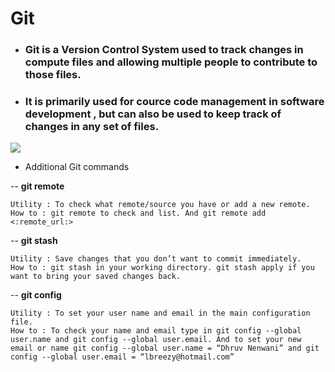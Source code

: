 # Git

* ### Git is a Version Control System used to track changes in compute files and allowing multiple people to contribute to those files.

* ### It is primarily used for cource code management in software development , but can also be used to keep track of changes in any set of files.



![](https://i.redd.it/8341g68g1v7y.png)


* Additional Git commands

-- **git remote** 

    Utility : To check what remote/source you have or add a new remote.
    How to : git remote to check and list. And git remote add <:remote_url:>

-- **git stash**

    Utility : Save changes that you don’t want to commit immediately.
    How to : git stash in your working directory. git stash apply if you want to bring your saved changes back.

-- **git config**

    Utility : To set your user name and email in the main configuration file.
    How to : To check your name and email type in git config --global user.name and git config --global user.email. And to set your new email or name git config --global user.name = “Dhruv Nenwani” and git config --global user.email = “lbreezy@hotmail.com”